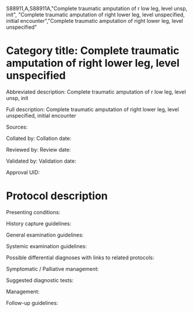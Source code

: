 S88911,A,S88911A,"Complete traumatic amputation of r low leg, level unsp, init", "Complete traumatic amputation of right lower leg, level unspecified, initial encounter","Complete traumatic amputation of right lower leg, level unspecified"
# Category title: Complete traumatic amputation of right lower leg, level unspecified

Abbreviated description: Complete traumatic amputation of r low leg, level unsp, init

Full description: Complete traumatic amputation of right lower leg, level unspecified, initial encounter

Sources:

Collated by:
Collation date:

Reviewed by:
Review date:

Validated by:
Validation date:

Approval UID:

# Protocol description

Presenting conditions:

History capture guidelines:

General examination guidelines:

Systemic examination guidelines:

Possible differential diagnoses with links to related protocols:

Symptomatic / Palliative management:

Suggested diagnostic tests:

Management:

Follow-up guidelines:
